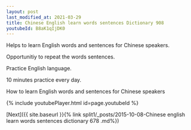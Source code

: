 ```yaml
---
layout: post
last_modified_at: 2021-03-29
title: Chinese English learn words sentences Dictionary 908 
youtubeId: B8aK1qIjDK0
---
```

 
 
Helps to learn English words and sentences for Chinese speakers.

Opportunitiy to repeat the words sentences. 

Practice English language. 
 
10 minutes practice every day. 
 
How to learn English words and sentences for Chinese speakers 
 
{% include youtubePlayer.html id=page.youtubeId %}
 
 
[Next]({{ site.baseurl }}{% link  split1/_posts/2015-10-08-Chinese english learn words sentences dictionary 678 .md%})
 
